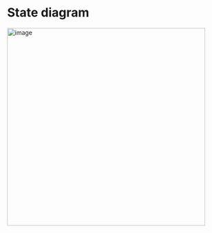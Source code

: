 # State diagram
<img width="460" alt="image" src="https://github.com/user-attachments/assets/f65f15f4-1cf6-4cc2-ad3c-f485b2a18fc5">

